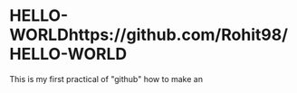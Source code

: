 # HELLO-WORLDhttps://github.com/Rohit98/HELLO-WORLD
This is my first practical of "github" how to make an 
